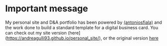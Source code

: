 # Important message
My personal site and D&A portfolio has been powered by [(antoniosfiala)](https://github.com/antoniosfiala/personal_site) and the work done to build a standard template for a digital business card. You can check out my site version (here](https://andreagulli93.github.io/personal_site/), or the original version [here](https://antoniosfiala.github.io/personal_site/)
